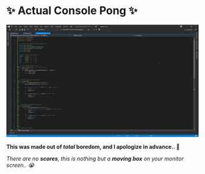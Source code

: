 # :sparkles: Actual Console Pong :sparkles:

![](ylmxdd.gif)

**This was made out of _total_ boredom, and I apologize in advance.. :sparkling_heart:**

*There are no **scores**, this is nothing but a **moving box** on your monitor screen.. :sob:*
